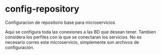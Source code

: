 # config-repository
Configuracion de repositorio base para microservicios

Aqui se configura toda las conexiones a las BD que desean tener.
Tambien considera los perfiles con la que se conectaran los servicios.
No es necesario corres este microservicio, simplemente son archivos de configuración.
